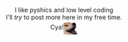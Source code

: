 
<p align="center">
I like pyshics and low level coding<br>
I'll <i>try</i> to post more here in my free time.<br>
Cya!<img align="center" src="doge.png" width="32px"/></p>
